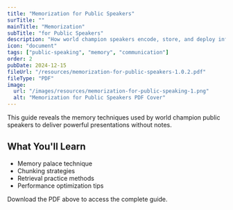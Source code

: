 ```yaml
---
title: "Memorization for Public Speakers"
surTitle: ""
mainTitle: "Memorization"
subTitle: "for Public Speakers"
description: "How world champion speakers encode, store, and deploy information. Your mind becomes a fortress of accessible power."
icon: "document"
tags: ["public-speaking", "memory", "communication"]
order: 2
pubDate: 2024-12-15
fileUrl: "/resources/memorization-for-public-speakers-1.0.2.pdf"
fileType: "PDF"
image:
  url: "/images/resources/memorization-for-public-speaking-1.png"
  alt: "Memorization for Public Speakers PDF Cover"
---
```


This guide reveals the memory techniques used by world champion public speakers to deliver powerful presentations without notes.

## What You'll Learn

- Memory palace technique
- Chunking strategies
- Retrieval practice methods
- Performance optimization tips

Download the PDF above to access the complete guide.
